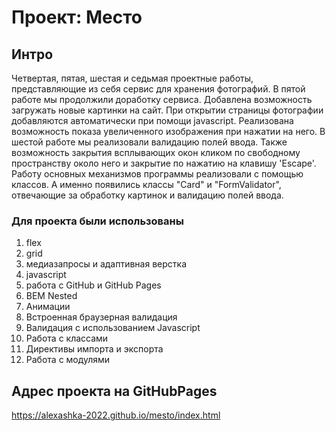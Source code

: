 # Проект: Место

## Интро
Четвертая, пятая, шестая и седьмая проектные работы, представляющие из себя 
сервис для хранения фотографий.
В пятой работе мы продолжили доработку сервиса. Добавлена 
возможность загружать новые картинки на сайт. При открытии 
страницы фотографии добавляются автоматически при помощи 
javascript. Реализована возможность показа увеличенного 
изображения при нажатии на него.
В шестой работе мы реализовали валидацию полей ввода.
Также возможность закрытия всплывающих окон кликом по
свободному пространству около него и закрытие по нажатию
на клавишу 'Escape'.
Работу основных механизмов программы реализовали с помощью классов.
А именно появились классы "Card" и "FormValidator", отвечающие за обработку 
картинок и валидацию полей ввода.
### Для проекта были использованы 
1. flex
2. grid
3. медиазапросы и адаптивная верстка
4. javascript
5. работа с GitHub и GitHub Pages
6. BEM Nested
7. Анимации
8. Встроенная браузерная валидация
9. Валидация с использованием Javascript
10. Работа с классами
11. Директивы импорта и экспорта
12. Работа с модулями 

## Адрес проекта на GitHubPages
https://alexashka-2022.github.io/mesto/index.html